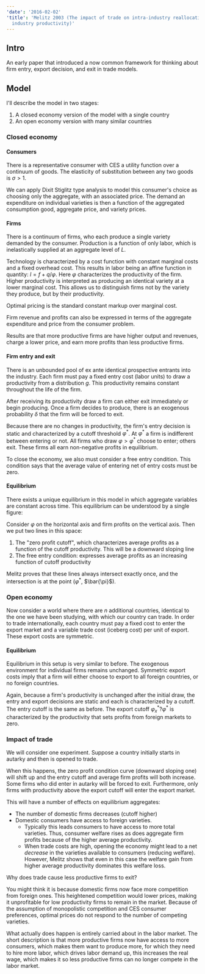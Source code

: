 ```yaml
---
'date': '2016-02-02'
'title': 'Melitz 2003 (The impact of trade on intra-industry reallocations and aggregate
  industry productivity)'
---
```


<h2 id="intro">Intro</h2>
<p>An early paper that introduced a now common framework for thinking about firm entry, export decision, and exit in trade models.</p>
<h2 id="model">Model</h2>
<p>I'll describe the model in two stages:</p>
<ol style="list-style-type: decimal">
<li>A closed economy version of the model with a single country</li>
<li>An open economy version with many similar countries</li>
</ol>
<h3 id="closed-economy">Closed economy</h3>
<h4 id="consumers">Consumers</h4>
<p>There is a representative consumer with CES a utility function over a continuum of goods. The elasticity of substitution between any two goods is <span class="math inline"><em>σ</em> &gt; 1</span>.</p>
<p>We can apply Dixit Stiglitz type analysis to model this consumer's choice as choosing only the aggregate, with an associated price. The demand an expenditure on individual varieties is then a function of the aggregated consumption good, aggregate price, and variety prices.</p>
<h4 id="firms">Firms</h4>
<p>There is a continuum of firms, who each produce a single variety demanded by the consumer. Production is a function of only labor, which is inelastically supplied at an aggregate level of <span class="math inline"><em>L</em></span>.</p>
<p>Technology is characterized by a cost function with constant marginal costs and a fixed overhead cost. This results in labor being an affine function in quantity: <span class="math inline"><em>l</em> = <em>f</em> + <em>q</em>/<em>φ</em></span>. Here <span class="math inline"><em>φ</em></span> characterizes the productivity of the firm. Higher productivity is interpreted as producing an identical variety at a lower marginal cost. This allows us to distinguish firms not by the variety they produce, but by their productivity.</p>
<p>Optimal pricing is the standard constant markup over marginal cost.</p>
<p>Firm revenue and profits can also be expressed in terms of the aggregate expenditure and price from the consumer problem.</p>
<p>Results are that more productive firms are have higher output and revenues, charge a lower price, and earn more profits than less productive firms.</p>
<h4 id="firm-entry-and-exit">Firm entry and exit</h4>
<p>There is an unbounded pool of ex ante identical prospective entrants into the industry. Each firm must pay a fixed entry cost (labor units) to draw a productivity from a distribution <span class="math inline"><em>g</em></span>. This productivity remains constant throughout the life of the firm.</p>
<p>After receiving its productivity draw a firm can either exit immediately or begin producing. Once a firm decides to produce, there is an exogenous probability <span class="math inline"><em>δ</em></span> that the firm will be forced to exit.</p>
<p>Because there are no changes in productivity, the firm's entry decision is static and characterized by a cutoff threshold <span class="math inline"><em>φ</em><sup>*</sup></span>. At <span class="math inline"><em>φ</em><sup>*</sup></span> a firm is indifferent between entering or not. All firms who draw <span class="math inline"><em>φ</em> &gt; <em>φ</em><sup>*</sup></span> choose to enter; others exit. These firms all earn non-negative profits in equilibrium.</p>
<p>To close the economy, we also must consider a free entry condition. This condition says that the average value of entering net of entry costs must be zero.</p>
<h4 id="equilibrium">Equilibrium</h4>
<p>There exists a unique equilibrium in this model in which aggregate variables are constant across time. This equilibrium can be understood by a single figure:</p>
<!-- ![Melitz equilibrium](/Users/sglyon/Research/SargentReadingGroup/images/melitz_eqm.png) -->
<p>Consider <span class="math inline"><em>φ</em></span> on the horizontal axis and firm profits on the vertical axis. Then we put two lines in this space:</p>
<ol style="list-style-type: decimal">
<li>The &quot;zero profit cutoff&quot;, which characterizes average profits as a function of the cutoff productivity. This will be a downward sloping line</li>
<li>The free entry condition: expresses average profits as an increasing function of cutoff productivity</li>
</ol>
<p>Melitz proves that these lines always intersect exactly once, and the intersection is at the point (<span class="math inline"><em>φ</em><sup>*</sup></span>, <span class="math inline">$\bar{\pi}$</span>).</p>
<h3 id="open-economy">Open economy</h3>
<p>Now consider a world where there are <span class="math inline"><em>n</em></span> additional countries, identical to the one we have been studying, with which our country can trade. In order to trade internationally, each country must pay a fixed cost to enter the export market and a variable trade cost (iceberg cost) per unit of export. These export costs are symmetric.</p>
<h4 id="equilibrium-1">Equilibrium</h4>
<p>Equilibrium in this setup is very similar to before. The exogenous environment for individual firms remains unchanged. Symmetric export costs imply that a firm will either choose to export to all foreign countries, or no foreign countries.</p>
<p>Again, because a firm's productivity is unchanged after the initial draw, the entry and export decisions are static and each is characterized by a cutoff. The entry cutoff is the same as before. The export cutoff <span class="math inline"><em>φ</em><sub><em>x</em></sub><sup>*</sup>?<em>φ</em><sup>*</sup></span> is characterized by the productivity that sets profits from foreign markets to zero.</p>
<h3 id="impact-of-trade">Impact of trade</h3>
<p>We will consider one experiment. Suppose a country initially starts in autarky and then is opened to trade.</p>
<p>When this happens, the zero profit condition curve (downward sloping one) will shift up and the entry cutoff and average firm profits will both increase. Some firms who did enter in autarky will be forced to exit. Furthermore, only firms with productivity above the export cutoff will enter the export market.</p>
<p>This will have a number of effects on equilibrium aggregates:</p>
<ul>
<li>The number of domestic firms decreases (cutoff higher)</li>
<li>Domestic consumers have access to foreign varieties.
<ul>
<li>Typically this leads consumers to have access to more total varieties. Thus, consumer welfare rises as does aggregate firm profits because of the higher average productivity.</li>
<li>When trade costs are high, opening the economy might lead to a net <em>decrease</em> in the varieties available to consumers (reducing welfare). However, Melitz shows that even in this case the welfare gain from higher average productivity dominates this welfare loss.</li>
</ul></li>
</ul>
<p>Why does trade cause less productive firms to exit?</p>
<p>You might think it is because domestic firms now face more competition from foreign ones. This heightened competition would lower prices, making it unprofitable for low productivity firms to remain in the market. Because of the assumption of monopolistic competition and CES consumer preferences, optimal prices do not respond to the number of competing varieties.</p>
<p>What actually does happen is entirely carried about in the labor market. The short description is that more productive firms now have access to more consumers, which makes them want to produce more, for which they need to hire more labor, which drives labor demand up, this increases the real wage, which makes it so less productive firms can no longer compete in the labor market.</p>

